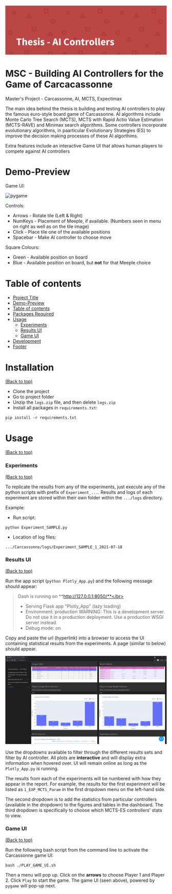 <!-- Add banner here -->
![Banner](/readme-editor/banner.png)

# MSC - Building AI Controllers for the Game of Carcacassonne
Master's Project - Carcassonne, AI, MCTS, Expectimax

<!-- Add buttons here -->

<!-- Describe your project in brief -->

The main idea behind the thesis is building and testing AI controllers to play the famous euro-style board game of Carcassonne. AI algorithms include Monte Carlo Tree Search (MCTS), MCTS with Rapid Actio Value Estimation (MCTS-RAVE) and Minimax search algorithms. Some controllers incorporate evolutionary algorithms, in paarticular Evolutionary Strategies (ES) to improve the decision making processes of these AI algorthims.

Extra features include an interactive Game UI that allows human players to compete against AI controllers


# Demo-Preview

<!-- Add a demo for your project -->

<!-- After you have written about your project, it is a good idea to have a demo/preview(**video/gif/screenshots** are good options) of your project so that people can know what to expect in your project. You could also add the demo in the previous section with the product description. -->
Game UI:

<!-- [menu](/readme-editor/menu.gif) -->
![pygame](/readme-editor/pygame.gif)

Controls:
* Arrows - Rotate tile (Left & Right)
* NumKeys - Placement of Meeple, if available. (Numbers seen in menu on right as well as on the tile image)
* Click - Place tile one of the available positions
* Spacebar - Make AI controller to choose move

Square Colours:
* Green - Available position on board
* Blue - Available position on board, but **not** for that Meeple choice


# Table of contents

- [Project Title](#project-title)
- [Demo-Preview](#demo-preview)
- [Table of contents](#table-of-contents)
- [Packages Required](#packages-required)
- [Usage](#usage)
    - [Experiments](#experiments)
    - [Results UI](#results-ui)
    - [Game UI](#game-ui)
- [Development](#development)
- [Footer](#footer)

# Installation
[(Back to top)](#table-of-contents)

* Clone the project
* Go to project folder
* Unzip the `logs.zip` file, and then delete `logs.zip`
* Install all packages in `requirements.txt`:

```
pip install -r requirements.txt
```


# Usage
[(Back to top)](#table-of-contents)


### Experiments
[(Back to top)](#table-of-contents)

To replicate the results from any of the experiments, just execute any of the python scripts with prefix of `Experiment_...`. Results and logs of each experiment are stored within their own folder within the `.../logs` directory.

Example:

* Run script:

```
python Experiment_SAMPLE.py
```
* Location of log files:

```
.../Carcassonne/logs/Experiment_SAMPLE_1_2021-07-18
```

### Results UI
[(Back to top)](#table-of-contents)

Run the app script (`python Plotly_App.py`) and the following message should appear:

> Dash is running on **http://127.0.0.1:8050/**</br>
> * Serving Flask app "Plotly_App" (lazy loading)
> * Environment: production
>   WARNING: This is a development server. Do not use it in a production deployment.
>   Use a production WSGI server instead.
> * Debug mode: on

Copy and paste the url (hyperlink) into a browser to access the UI containing statistical results from the experiments. A page (similar to below) should appear.

![results_ui](/readme-editor/results_ui.PNG)

Use the dropdowns available to filter through the different results sets and filter by AI controller. All plots are **interactive** and will display extra information when hovered over. UI will remain online as long as the `Plotly_App.py` is running. 

The results from each of the experiments will be numbered with how they appear in the report. For example, the results for the first experiment will be listed as `1_EXP_MCTS_Param` in the first dropdown menu on the left-hand side.

The second dropdown is to add the statistics from particular controllers (available in the dropdown) to the figures and tables in the dashboard. The third dropdown is specifically to choose which MCTS-ES controllers' stats to view. 


### Game UI
[(Back to top)](#table-of-contents)

Run the following bash script from the command line to activate the Carcassonne game UI:

```
bash ./PLAY_GAME_UI.sh
```

Then a menu will pop up. Click on the **arrows** to choose Player 1 and Player 2. Click `Play` to start the game. The game UI (seen above), powered by `pygame` will pop-up next.
